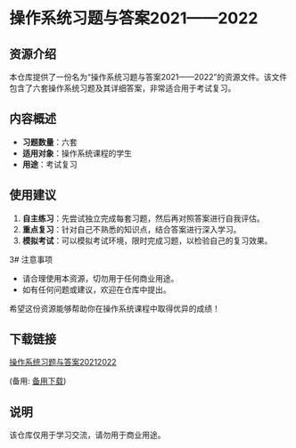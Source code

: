 # 操作系统习题与答案2021——2022

## 资源介绍

本仓库提供了一份名为“操作系统习题与答案2021——2022”的资源文件。该文件包含了六套操作系统习题及其详细答案，非常适合用于考试复习。

## 内容概述

- **习题数量**：六套
- **适用对象**：操作系统课程的学生
- **用途**：考试复习

## 使用建议

1. **自主练习**：先尝试独立完成每套习题，然后再对照答案进行自我评估。
2. **重点复习**：针对自己不熟悉的知识点，结合答案进行深入学习。
3. **模拟考试**：可以模拟考试环境，限时完成习题，以检验自己的复习效果。

3# 注意事项

- 请合理使用本资源，切勿用于任何商业用途。
- 如有任何问题或建议，欢迎在仓库中提出。

希望这份资源能够帮助你在操作系统课程中取得优异的成绩！

## 下载链接
[操作系统习题与答案20212022](https://pan.quark.cn/s/b7082b46f1bd) 

(备用: [备用下载](https://pan.baidu.com/s/1OKlxAqpdnSnWynTxHBB6kw?pwd=1234))

## 说明

该仓库仅用于学习交流，请勿用于商业用途。
